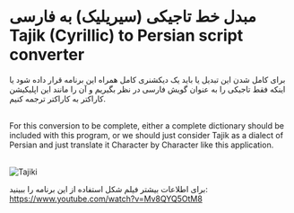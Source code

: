 <h1>
مبدل خط تاجیکی (سیریلیک) به فارسی
<br>
Tajik (Cyrillic) to Persian script converter
</h1>

برای کامل شدن این تبدیل یا باید یک دیکشنری کامل همراه این برنامه قرار داده شود یا اینکه فقط تاجیکی را به عنوان گویش فارسی در نظر بگیریم و آن را مانند این اپلیکیشن کاراکتر به کاراکتر ترجمه کنیم.
<br><br>

For this conversion to be complete, either a complete dictionary should be included with this program, or we should just consider Tajik as a dialect of Persian and just translate it Character by Character like this application.
<br><br>


![Tajiki](https://github.com/user-attachments/assets/4de78f48-dbbc-42f4-a2ce-e48497c60e79)

برای اطلاعات بیشتر فیلم شکل استفاده از این برنامه را ببینید:
<br>
https://www.youtube.com/watch?v=Mv8QYQ5OtM8

